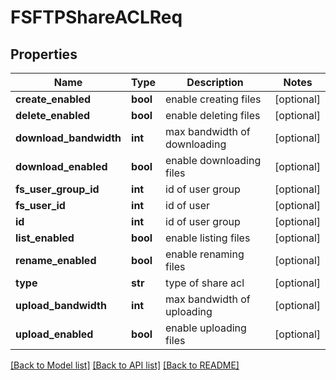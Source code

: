 # FSFTPShareACLReq

## Properties
Name | Type | Description | Notes
------------ | ------------- | ------------- | -------------
**create_enabled** | **bool** | enable creating files | [optional] 
**delete_enabled** | **bool** | enable deleting files | [optional] 
**download_bandwidth** | **int** | max bandwidth of downloading | [optional] 
**download_enabled** | **bool** | enable downloading files | [optional] 
**fs_user_group_id** | **int** | id of user group | [optional] 
**fs_user_id** | **int** | id of user | [optional] 
**id** | **int** | id of user group | [optional] 
**list_enabled** | **bool** | enable listing files | [optional] 
**rename_enabled** | **bool** | enable renaming files | [optional] 
**type** | **str** | type of share acl | [optional] 
**upload_bandwidth** | **int** | max bandwidth of uploading | [optional] 
**upload_enabled** | **bool** | enable uploading files | [optional] 

[[Back to Model list]](../README.md#documentation-for-models) [[Back to API list]](../README.md#documentation-for-api-endpoints) [[Back to README]](../README.md)


